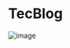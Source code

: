 # TecBlog

![image](https://github.com/user-attachments/assets/381a5d2b-9d46-453e-b6ae-a4a400765b87)
